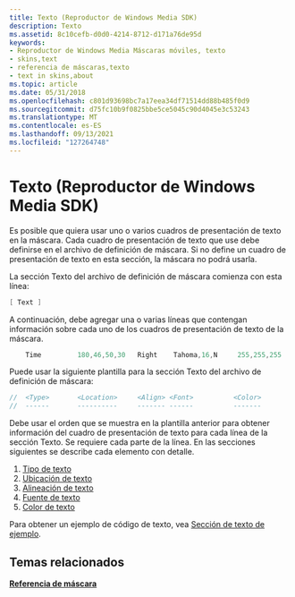 ```yaml
---
title: Texto (Reproductor de Windows Media SDK)
description: Texto
ms.assetid: 8c10cefb-d0d0-4214-8712-d171a76de95d
keywords:
- Reproductor de Windows Media Máscaras móviles, texto
- skins,text
- referencia de máscaras,texto
- text in skins,about
ms.topic: article
ms.date: 05/31/2018
ms.openlocfilehash: c801d93698bc7a17eea34df71514dd88b485f0d9
ms.sourcegitcommit: d75fc10b9f0825bbe5ce5045c90d4045e3c53243
ms.translationtype: MT
ms.contentlocale: es-ES
ms.lasthandoff: 09/13/2021
ms.locfileid: "127264748"
---
```

# <a name="text-windows-media-player-sdk"></a>Texto (Reproductor de Windows Media SDK)

Es posible que quiera usar uno o varios cuadros de presentación de texto en la máscara. Cada cuadro de presentación de texto que use debe definirse en el archivo de definición de máscara. Si no define un cuadro de presentación de texto en esta sección, la máscara no podrá usarla.

La sección Texto del archivo de definición de máscara comienza con esta línea:


```C++
[ Text ]

```



A continuación, debe agregar una o varias líneas que contengan información sobre cada uno de los cuadros de presentación de texto de la máscara.


```C++
    Time         180,46,50,30   Right    Tahoma,16,N     255,255,255

```



Puede usar la siguiente plantilla para la sección Texto del archivo de definición de máscara:


```C++
//  <Type>       <Location>     <Align> <Font>          <Color>
//  ------       ----------     ------- ------          -------

```



Debe usar el orden que se muestra en la plantilla anterior para obtener información del cuadro de presentación de texto para cada línea de la sección Texto. Se requiere cada parte de la línea. En las secciones siguientes se describe cada elemento con detalle.

1.  [Tipo de texto](text-type.md)
2.  [Ubicación de texto](text-location.md)
3.  [Alineación de texto](text-alignment.md)
4.  [Fuente de texto](text-font.md)
5.  [Color de texto](text-color.md)

Para obtener un ejemplo de código de texto, vea [Sección de texto de ejemplo](sample-text-section.md).

## <a name="related-topics"></a>Temas relacionados

<dl> <dt>

[**Referencia de máscara**](skin-reference.md)
</dt> </dl>

 

 




